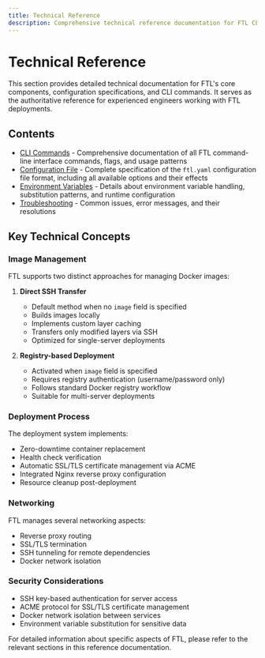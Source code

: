 ```yaml
---
title: Technical Reference
description: Comprehensive technical reference documentation for FTL CLI tool
---
```


# Technical Reference

This section provides detailed technical documentation for FTL's core components, configuration specifications, and CLI commands. It serves as the authoritative reference for experienced engineers working with FTL deployments.

## Contents

- [CLI Commands](./cli-commands.md) - Comprehensive documentation of all FTL command-line interface commands, flags, and usage patterns
- [Configuration File](./configuration-file.md) - Complete specification of the `ftl.yaml` configuration file format, including all available options and their effects
- [Environment Variables](./environment.md) - Details about environment variable handling, substitution patterns, and runtime configuration
- [Troubleshooting](./troubleshooting.md) - Common issues, error messages, and their resolutions

## Key Technical Concepts

### Image Management

FTL supports two distinct approaches for managing Docker images:

1. **Direct SSH Transfer**

   - Default method when no `image` field is specified
   - Builds images locally
   - Implements custom layer caching
   - Transfers only modified layers via SSH
   - Optimized for single-server deployments

2. **Registry-based Deployment**
   - Activated when `image` field is specified
   - Requires registry authentication (username/password only)
   - Follows standard Docker registry workflow
   - Suitable for multi-server deployments

### Deployment Process

The deployment system implements:

- Zero-downtime container replacement
- Health check verification
- Automatic SSL/TLS certificate management via ACME
- Integrated Nginx reverse proxy configuration
- Resource cleanup post-deployment

### Networking

FTL manages several networking aspects:

- Reverse proxy routing
- SSL/TLS termination
- SSH tunneling for remote dependencies
- Docker network isolation

### Security Considerations

- SSH key-based authentication for server access
- ACME protocol for SSL/TLS certificate management
- Docker network isolation between services
- Environment variable substitution for sensitive data

For detailed information about specific aspects of FTL, please refer to the relevant sections in this reference documentation.
